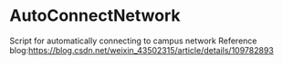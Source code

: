 # AutoConnectNetwork
Script for automatically connecting to campus network
Reference blog:https://blog.csdn.net/weixin_43502315/article/details/109782893
